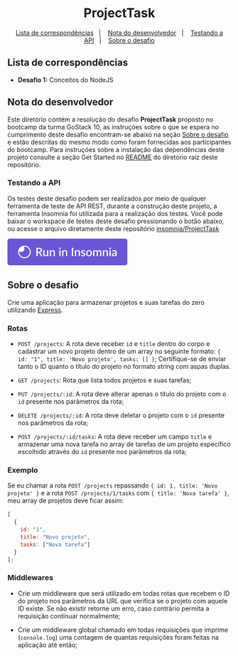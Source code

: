 <h1 align="center">
  ProjectTask
</h1>

<p align="center">
  <a href="#lista-de-correspondências">Lista de correspondências</a>&nbsp;&nbsp;&nbsp;|&nbsp;&nbsp;&nbsp;
  <a href="#nota-do-desenvolvedor">Nota do desenvolvedor</a>&nbsp;&nbsp;&nbsp;|&nbsp;&nbsp;&nbsp;
  <a href="#testando-a-api">Testando a API</a>&nbsp;&nbsp;&nbsp;|&nbsp;&nbsp;&nbsp;
  <a href="#sobre-o-desafio">Sobre o desafio</a>
</p>

## Lista de correspondências

* **Desafio 1:** Conceitos do NodeJS

## Nota do desenvolvedor

Este diretório contém a resolução do desafio **ProjectTask** proposto no bootcamp da turma GoStack 10, as instruções sobre o que se espera no cumprimento deste desafio encontram-se abaixo na seção [Sobre o desafio](#sobre-o-desafio) e estão descritas do mesmo modo como foram fornecidas aos participantes do bootcamp.
Para instruções sobre a instalação das dependências deste projeto consulte a seção Get Started no [README](../../README.md) do diretório raiz deste repositório.

### Testando a API

Os testes deste desafio podem ser realizados por meio de qualquer ferramenta de teste de API REST, durante a construção deste projeto, a ferramenta Insomnia foi utilizada para a realização dos testes.
Você pode baixar o workspace de testes deste desafio pressionando o botão abaixo, ou acesse o arquivo diretamente deste repositório [insomnia/ProjectTask](../../.github/insomnia/ProjectTask.json)

[![Run in Insomnia}](../../.github/insomniaRun.svg)](https://insomnia.rest/run/?label=ProjectTask&uri=https%3A%2F%2Fraw.githubusercontent.com%2Fmauricio-andre%2Fbootcamp-gostack-desafios%2Fmaster%2FinsomniaApiTest%2FProjectTask.json)

## Sobre o desafio

Crie uma aplicação para armazenar projetos e suas tarefas do zero utilizando [Express](https://expressjs.com/pt-br/).

### Rotas

- `POST /projects`: A rota deve receber `id` e `title` dentro do corpo e cadastrar um novo projeto dentro de um array no seguinte formato: `{ id: "1", title: 'Novo projeto', tasks: [] }`; Certifique-se de enviar tanto o ID quanto o título do projeto no formato string com aspas duplas.

- `GET /projects`: Rota que lista todos projetos e suas tarefas;

- `PUT /projects/:id`: A rota deve alterar apenas o título do projeto com o `id` presente nos parâmetros da rota;

- `DELETE /projects/:id`: A rota deve deletar o projeto com o `id` presente nos parâmetros da rota;

- `POST /projects/:id/tasks`: A rota deve receber um campo `title` e armazenar uma nova tarefa no array de tarefas de um projeto específico escolhido através do `id` presente nos parâmetros da rota;

### Exemplo

Se eu chamar a rota `POST /projects` repassando `{ id: 1, title: 'Novo projeto' }` e a rota `POST /projects/1/tasks` com `{ title: 'Nova tarefa' }`, meu array de projetos deve ficar assim:

```js
[
  {
    id: "1",
    title: "Novo projeto",
    tasks: ["Nova tarefa"]
  }
];
```

### Middlewares

- Crie um middleware que será utilizado em todas rotas que recebem o ID do projeto nos parâmetros da URL que verifica se o projeto com aquele ID existe. Se não existir retorne um erro, caso contrário permita a requisição continuar normalmente;

- Crie um middleware global chamado em todas requisições que imprime (`console.log`) uma contagem de quantas requisições foram feitas na aplicação até então;
